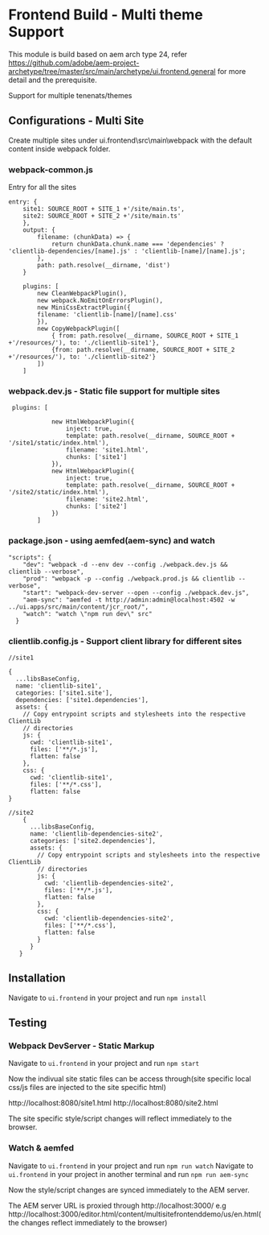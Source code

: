 # Frontend Build - Multi theme Support

This module is build based on aem arch type 24, refer https://github.com/adobe/aem-project-archetype/tree/master/src/main/archetype/ui.frontend.general  for more detail and the prerequisite.

Support for multiple tenenats/themes

## Configurations - Multi Site

Create multiple sites under ui.frontend\src\main\webpack with the default content inside webpack folder.

### webpack-common.js

Entry for all the sites

```
entry: {
	site1: SOURCE_ROOT + SITE_1 +'/site/main.ts',
	site2: SOURCE_ROOT + SITE_2 +'/site/main.ts'
    },
    output: {
        filename: (chunkData) => {
            return chunkData.chunk.name === 'dependencies' ? 'clientlib-dependencies/[name].js' : 'clientlib-[name]/[name].js';
        },
        path: path.resolve(__dirname, 'dist')
    }
	
	plugins: [
		new CleanWebpackPlugin(),
		new webpack.NoEmitOnErrorsPlugin(),
		new MiniCssExtractPlugin({
		filename: 'clientlib-[name]/[name].css'
        }),
        new CopyWebpackPlugin([
			{ from: path.resolve(__dirname, SOURCE_ROOT + SITE_1 +'/resources/'), to: './clientlib-site1'},
			{from: path.resolve(__dirname, SOURCE_ROOT + SITE_2 +'/resources/'), to: './clientlib-site2'}
        ])
    ]
```
	
### webpack.dev.js - Static file support for multiple sites

```
 plugins: [
            
            new HtmlWebpackPlugin({
                inject: true,
                template: path.resolve(__dirname, SOURCE_ROOT + '/site1/static/index.html'),
                filename: 'site1.html',
                chunks: ['site1']
            }),
            new HtmlWebpackPlugin({
                inject: true,
                template: path.resolve(__dirname, SOURCE_ROOT + '/site2/static/index.html'),
                filename: 'site2.html',
                chunks: ['site2']
            })
        ]
```
		
### package.json - using aemfed(aem-sync) and watch

```
"scripts": {
    "dev": "webpack -d --env dev --config ./webpack.dev.js && clientlib --verbose",
    "prod": "webpack -p --config ./webpack.prod.js && clientlib --verbose",
    "start": "webpack-dev-server --open --config ./webpack.dev.js",
    "aem-sync": "aemfed -t http://admin:admin@localhost:4502 -w ../ui.apps/src/main/content/jcr_root/",
    "watch": "watch \"npm run dev\" src"
  }
```
  
### clientlib.config.js - Support client library for different sites

```
//site1

{
  ...libsBaseConfig,
  name: 'clientlib-site1',
  categories: ['site1.site'],
  dependencies: ['site1.dependencies'],
  assets: {
	// Copy entrypoint scripts and stylesheets into the respective ClientLib
	// directories
	js: {
	  cwd: 'clientlib-site1',
	  files: ['**/*.js'],
	  flatten: false
	},
	css: {
	  cwd: 'clientlib-site1',
	  files: ['**/*.css'],
	  flatten: false
}

//site2
    {
      ...libsBaseConfig,	
      name: 'clientlib-dependencies-site2',
      categories: ['site2.dependencies'],
      assets: {
        // Copy entrypoint scripts and stylesheets into the respective ClientLib
        // directories
        js: {
          cwd: 'clientlib-dependencies-site2',
          files: ['**/*.js'],
          flatten: false
        },
        css: {
          cwd: 'clientlib-dependencies-site2',
          files: ['**/*.css'],
          flatten: false
        }
      }
   }
``` 

## Installation

Navigate to `ui.frontend` in your project and run `npm install`

## Testing

### Webpack DevServer - Static Markup

Navigate to `ui.frontend` in your project and run `npm start`

Now the indivual site static files can be access through(site specific local css/js files are injected to the site specific html)

http://localhost:8080/site1.html
http://localhost:8080/site2.html

The site specific style/script changes will reflect immediately to the browser.


### Watch & aemfed

Navigate to `ui.frontend` in your project and run `npm run watch`
Navigate to `ui.frontend` in your project in another terminal and run `npm run aem-sync`

Now the style/script changes are synced immediately to the AEM server.

The AEM server URL is proxied through http://localhost:3000/ e.g http://localhost:3000/editor.html/content/multisitefrontenddemo/us/en.html(the changes reflect immediately to the browser)
